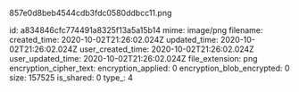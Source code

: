 857e0d8beb4544cdb3fdc0580ddbcc11.png

id: a834846cfc774491a8325f13a5a15b14
mime: image/png
filename: 
created_time: 2020-10-02T21:26:02.024Z
updated_time: 2020-10-02T21:26:02.024Z
user_created_time: 2020-10-02T21:26:02.024Z
user_updated_time: 2020-10-02T21:26:02.024Z
file_extension: png
encryption_cipher_text: 
encryption_applied: 0
encryption_blob_encrypted: 0
size: 157525
is_shared: 0
type_: 4